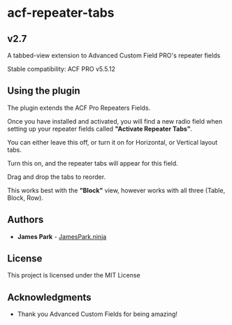 # acf-repeater-tabs
## v2.7
A tabbed-view extension to Advanced Custom Field PRO's repeater fields

Stable compatibility: ACF PRO v5.5.12

## Using the plugin

The plugin extends the ACF Pro Repeaters Fields.

Once you have installed and activated, you will find a new radio field when setting up your repeater fields called **"Activate Repeater Tabs"**.

You can either leave this off, or turn it on for Horizontal, or Vertical layout tabs.

Turn this on, and the repeater tabs will appear for this field.

Drag and drop the tabs to reorder.

This works best with the **"Block"** view, however works with all three (Table, Block, Row).

## Authors

* **James Park** - [JamesPark.ninja](https://github.com/JamesParkNINJA)

## License

This project is licensed under the MIT License

## Acknowledgments

* Thank you Advanced Custom Fields for being amazing!